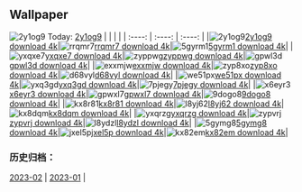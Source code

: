 ## Wallpaper
![2y1og9](https://w.wallhaven.cc/full/2y/wallhaven-2y1og9.png) Today: [2y1og9](https://th.wallhaven.cc/small/2y/2y1og9.jpg)
|      |      |      |
| :----: | :----: | :----: |
|![2y1og9](https://th.wallhaven.cc/small/2y/2y1og9.jpg)[2y1og9 download 4k](https://wallhaven.cc/w/2y1og9)|![rrqmr7](https://th.wallhaven.cc/small/rr/rrqmr7.jpg)[rrqmr7 download 4k](https://wallhaven.cc/w/rrqmr7)|![5gyrm1](https://th.wallhaven.cc/small/5g/5gyrm1.jpg)[5gyrm1 download 4k](https://wallhaven.cc/w/5gyrm1)|
|![yxqxe7](https://th.wallhaven.cc/small/yx/yxqxe7.jpg)[yxqxe7 download 4k](https://wallhaven.cc/w/yxqxe7)|![zyppwg](https://th.wallhaven.cc/small/zy/zyppwg.jpg)[zyppwg download 4k](https://wallhaven.cc/w/zyppwg)|![gpwl3d](https://th.wallhaven.cc/small/gp/gpwl3d.jpg)[gpwl3d download 4k](https://wallhaven.cc/w/gpwl3d)|
|![exxmjw](https://th.wallhaven.cc/small/ex/exxmjw.jpg)[exxmjw download 4k](https://wallhaven.cc/w/exxmjw)|![zyp8xo](https://th.wallhaven.cc/small/zy/zyp8xo.jpg)[zyp8xo download 4k](https://wallhaven.cc/w/zyp8xo)|![d68vyl](https://th.wallhaven.cc/small/d6/d68vyl.jpg)[d68vyl download 4k](https://wallhaven.cc/w/d68vyl)|
|![we51px](https://th.wallhaven.cc/small/we/we51px.jpg)[we51px download 4k](https://wallhaven.cc/w/we51px)|![yxq3gd](https://th.wallhaven.cc/small/yx/yxq3gd.jpg)[yxq3gd download 4k](https://wallhaven.cc/w/yxq3gd)|![7pjegy](https://th.wallhaven.cc/small/7p/7pjegy.jpg)[7pjegy download 4k](https://wallhaven.cc/w/7pjegy)|
|![x6eyr3](https://th.wallhaven.cc/small/x6/x6eyr3.jpg)[x6eyr3 download 4k](https://wallhaven.cc/w/x6eyr3)|![gpwxl7](https://th.wallhaven.cc/small/gp/gpwxl7.jpg)[gpwxl7 download 4k](https://wallhaven.cc/w/gpwxl7)|![9dogo8](https://th.wallhaven.cc/small/9d/9dogo8.jpg)[9dogo8 download 4k](https://wallhaven.cc/w/9dogo8)|
|![kx8r81](https://th.wallhaven.cc/small/kx/kx8r81.jpg)[kx8r81 download 4k](https://wallhaven.cc/w/kx8r81)|![l8yj62](https://th.wallhaven.cc/small/l8/l8yj62.jpg)[l8yj62 download 4k](https://wallhaven.cc/w/l8yj62)|![kx8dqm](https://th.wallhaven.cc/small/kx/kx8dqm.jpg)[kx8dqm download 4k](https://wallhaven.cc/w/kx8dqm)|
|![yxqrzg](https://th.wallhaven.cc/small/yx/yxqrzg.jpg)[yxqrzg download 4k](https://wallhaven.cc/w/yxqrzg)|![zypvrj](https://th.wallhaven.cc/small/zy/zypvrj.jpg)[zypvrj download 4k](https://wallhaven.cc/w/zypvrj)|![l8ydzl](https://th.wallhaven.cc/small/l8/l8ydzl.jpg)[l8ydzl download 4k](https://wallhaven.cc/w/l8ydzl)|
|![5gymg8](https://th.wallhaven.cc/small/5g/5gymg8.jpg)[5gymg8 download 4k](https://wallhaven.cc/w/5gymg8)|![jxel5p](https://th.wallhaven.cc/small/jx/jxel5p.jpg)[jxel5p download 4k](https://wallhaven.cc/w/jxel5p)|![kx82em](https://th.wallhaven.cc/small/kx/kx82em.jpg)[kx82em download 4k](https://wallhaven.cc/w/kx82em)|

### 历史归档：
[2023-02](https://github.com/april-projects/april-wallpaper/tree/main/picture/2023-02/) | [2023-01](https://github.com/april-projects/april-wallpaper/tree/main/picture/2023-01/) | 
